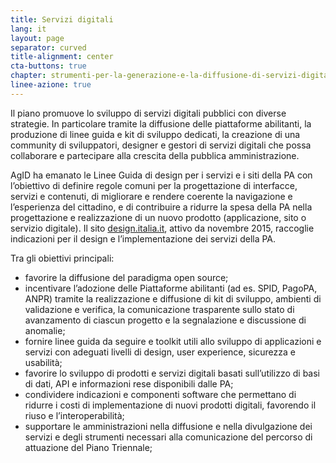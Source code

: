 ```yaml
---
title: Servizi digitali
lang: it
layout: page
separator: curved
title-alignment: center
cta-buttons: true
chapter: strumenti-per-la-generazione-e-la-diffusione-di-servizi-digitali
linee-azione: true
---
```

Il piano promuove lo sviluppo di servizi digitali pubblici con diverse strategie. In particolare tramite la diffusione delle piattaforme abilitanti, la produzione di linee guida e kit di sviluppo dedicati, la creazione di una community di sviluppatori, designer e gestori di servizi digitali che possa collaborare e partecipare alla crescita della pubblica amministrazione.

AgID ha emanato le Linee Guida di design per i servizi e i siti della PA con l’obiettivo di definire regole comuni per la progettazione di interfacce, servizi e contenuti, di migliorare e rendere coerente la navigazione e l’esperienza del cittadino, e di contribuire a ridurre la spesa della PA nella progettazione e realizzazione di un nuovo prodotto (applicazione, sito o servizio digitale). Il sito [design.italia.it](http://design.italia.it), attivo da novembre 2015, raccoglie indicazioni per il design e l’implementazione dei servizi della PA.

Tra gli obiettivi principali:

- favorire la diffusione del paradigma open source;
- incentivare l’adozione delle Piattaforme abilitanti (ad es. SPID, PagoPA, ANPR) tramite la realizzazione e diffusione di kit di sviluppo, ambienti di validazione e verifica, la comunicazione trasparente sullo stato di avanzamento di ciascun progetto e la segnalazione e discussione di anomalie;
- fornire linee guida da seguire e toolkit utili allo sviluppo di applicazioni e servizi con adeguati livelli di design, user experience, sicurezza e usabilità;
- favorire lo sviluppo di prodotti e servizi digitali basati sull’utilizzo di basi di dati, API e informazioni rese disponibili dalle PA;
- condividere indicazioni e componenti software che permettano di ridurre i costi di implementazione di nuovi prodotti digitali, favorendo il riuso e l’interoperabilità;
- supportare le amministrazioni nella diffusione e nella divulgazione dei servizi e degli strumenti necessari alla comunicazione del percorso di attuazione del Piano Triennale;
